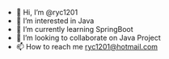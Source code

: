 - 👋 Hi, I’m @ryc1201
- 👀 I’m interested in Java
- 🌱 I’m currently learning SpringBoot
- 💞️ I’m looking to collaborate on Java Project
- 📫 How to reach me ryc1201@hotmail.com

<!---
ryc1201/ryc1201 is a ✨ special ✨ repository because its `README.md` (this file) appears on your GitHub profile.
You can click the Preview link to take a look at your changes.
--->
